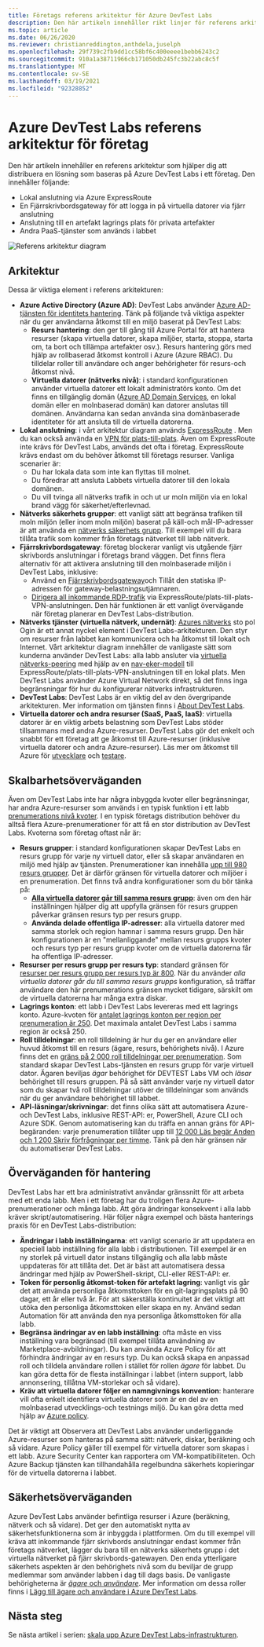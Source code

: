 ```yaml
---
title: Företags referens arkitektur för Azure DevTest Labs
description: Den här artikeln innehåller rikt linjer för referens arkitektur för Azure DevTest Labs i ett företag.
ms.topic: article
ms.date: 06/26/2020
ms.reviewer: christianreddington,anthdela,juselph
ms.openlocfilehash: 29f739c2fb9dd1cc58bf6c400eeee1bebb6243c2
ms.sourcegitcommit: 910a1a38711966cb171050db245fc3b22abc8c5f
ms.translationtype: MT
ms.contentlocale: sv-SE
ms.lasthandoff: 03/19/2021
ms.locfileid: "92328852"
---
```

# <a name="azure-devtest-labs-reference-architecture-for-enterprises"></a>Azure DevTest Labs referens arkitektur för företag
Den här artikeln innehåller en referens arkitektur som hjälper dig att distribuera en lösning som baseras på Azure DevTest Labs i ett företag. Den innehåller följande:
- Lokal anslutning via Azure ExpressRoute
- En Fjärrskrivbordsgateway för att logga in på virtuella datorer via fjärr anslutning
- Anslutning till en artefakt lagrings plats för privata artefakter
- Andra PaaS-tjänster som används i labbet

![Referens arkitektur diagram](./media/devtest-lab-reference-architecture/reference-architecture.png)

## <a name="architecture"></a>Arkitektur
Dessa är viktiga element i referens arkitekturen:

- **Azure Active Directory (Azure AD)**: DevTest Labs använder [Azure AD-tjänsten för identitets hantering](../active-directory/fundamentals/active-directory-whatis.md). Tänk på följande två viktiga aspekter när du ger användarna åtkomst till en miljö baserat på DevTest Labs:
    - **Resurs hantering**: den ger till gång till Azure Portal för att hantera resurser (skapa virtuella datorer, skapa miljöer, starta, stoppa, starta om, ta bort och tillämpa artefakter osv.). Resurs hantering görs med hjälp av rollbaserad åtkomst kontroll i Azure (Azure RBAC). Du tilldelar roller till användare och anger behörigheter för resurs-och åtkomst nivå.
    - **Virtuella datorer (nätverks nivå)**: i standard konfigurationen använder virtuella datorer ett lokalt administratörs konto. Om det finns en tillgänglig domän ([Azure AD Domain Services](../active-directory-domain-services/overview.md), en lokal domän eller en molnbaserad domän) kan datorer anslutas till domänen. Användarna kan sedan använda sina domänbaserade identiteter för att ansluta till de virtuella datorerna.
- **Lokal anslutning**: i vårt arkitektur diagram används [ExpressRoute](../expressroute/expressroute-introduction.md) . Men du kan också använda en [VPN för plats-till-plats](../vpn-gateway/vpn-gateway-about-vpn-gateway-settings.md). Även om ExpressRoute inte krävs för DevTest Labs, används det ofta i företag. ExpressRoute krävs endast om du behöver åtkomst till företags resurser. Vanliga scenarier är:
    - Du har lokala data som inte kan flyttas till molnet.
    - Du föredrar att ansluta Labbets virtuella datorer till den lokala domänen.
    - Du vill tvinga all nätverks trafik in och ut ur moln miljön via en lokal brand vägg för säkerhet/efterlevnad.
- **Nätverks säkerhets grupper**: ett vanligt sätt att begränsa trafiken till moln miljön (eller inom moln miljön) baserat på käll-och mål-IP-adresser är att använda en [nätverks säkerhets grupp](../virtual-network/network-security-groups-overview.md). Till exempel vill du bara tillåta trafik som kommer från företags nätverket till labb nätverk.
- **Fjärrskrivbordsgateway**: företag blockerar vanligt vis utgående fjärr skrivbords anslutningar i företags brand väggen. Det finns flera alternativ för att aktivera anslutning till den molnbaserade miljön i DevTest Labs, inklusive:
  - Använd en [Fjärrskrivbordsgateway](/windows-server/remote/remote-desktop-services/desktop-hosting-logical-architecture)och Tillåt den statiska IP-adressen för gateway-belastningsutjämnaren.
  - [Dirigera all inkommande RDP-trafik](../vpn-gateway/vpn-gateway-forced-tunneling-rm.md) via ExpressRoute/plats-till-plats-VPN-anslutningen. Den här funktionen är ett vanligt övervägande när företag planerar en DevTest Labs-distribution.
- **Nätverks tjänster (virtuella nätverk, undernät)**: [Azures nätverks](../networking/networking-overview.md) sto pol Ogin är ett annat nyckel element i DevTest Labs-arkitekturen. Den styr om resurser från labbet kan kommunicera och ha åtkomst till lokalt och Internet. Vårt arkitektur diagram innehåller de vanligaste sätt som kunderna använder DevTest Labs: alla labb ansluter via [virtuella nätverks-peering](../virtual-network/virtual-network-peering-overview.md) med hjälp av en [nav-eker-modell](/azure/architecture/reference-architectures/hybrid-networking/hub-spoke) till ExpressRoute/plats-till-plats-VPN-anslutningen till en lokal plats. Men DevTest Labs använder Azure Virtual Network direkt, så det finns inga begränsningar för hur du konfigurerar nätverks infrastrukturen.
- **DevTest Labs**: DevTest Labs är en viktig del av den övergripande arkitekturen. Mer information om tjänsten finns i [About DevTest Labs](devtest-lab-overview.md).
- **Virtuella datorer och andra resurser (SaaS, PaaS, IaaS)**: virtuella datorer är en viktig arbets belastning som DevTest Labs stöder tillsammans med andra Azure-resurser. DevTest Labs gör det enkelt och snabbt för ett företag att ge åtkomst till Azure-resurser (inklusive virtuella datorer och andra Azure-resurser). Läs mer om åtkomst till Azure för [utvecklare](devtest-lab-developer-lab.md) och [testare](devtest-lab-test-env.md).

## <a name="scalability-considerations"></a>Skalbarhetsöverväganden
Även om DevTest Labs inte har några inbyggda kvoter eller begränsningar, har andra Azure-resurser som används i en typisk funktion i ett labb [prenumerations nivå kvoter](../azure-resource-manager/management/azure-subscription-service-limits.md). I en typisk företags distribution behöver du alltså flera Azure-prenumerationer för att få en stor distribution av DevTest Labs. Kvoterna som företag oftast når är:

- **Resurs grupper**: i standard konfigurationen skapar DevTest Labs en resurs grupp för varje ny virtuell dator, eller så skapar användaren en miljö med hjälp av tjänsten. Prenumerationer kan innehålla [upp till 980 resurs grupper](../azure-resource-manager/management/azure-subscription-service-limits.md#subscription-limits). Det är därför gränsen för virtuella datorer och miljöer i en prenumeration. Det finns två andra konfigurationer som du bör tänka på:
    - **[Alla virtuella datorer går till samma resurs grupp](resource-group-control.md)**: även om den här inställningen hjälper dig att uppfylla gränsen för resurs gruppen påverkar gränsen resurs typ per resurs grupp.
    - **Använda delade offentliga IP-adresser**: alla virtuella datorer med samma storlek och region hamnar i samma resurs grupp. Den här konfigurationen är en "mellanliggande" mellan resurs grupps kvoter och resurs typ per resurs grupp kvoter om de virtuella datorerna får ha offentliga IP-adresser.
- **Resurser per resurs grupp per resurs typ**: standard gränsen för [resurser per resurs grupp per resurs typ är 800](../azure-resource-manager/management/azure-subscription-service-limits.md#resource-group-limits).  När du använder *alla virtuella datorer går du till samma resurs grupps* konfiguration, så träffar användare den här prenumerations gränsen mycket tidigare, särskilt om de virtuella datorerna har många extra diskar.
- **Lagrings konton**: ett labb i DevTest Labs levereras med ett lagrings konto. Azure-kvoten för [antalet lagrings konton per region per prenumeration är 250](../azure-resource-manager/management/azure-subscription-service-limits.md#storage-limits). Det maximala antalet DevTest Labs i samma region är också 250.
- **Roll tilldelningar**: en roll tilldelning är hur du ger en användare eller huvud åtkomst till en resurs (ägare, resurs, behörighets nivå). I Azure finns det en [gräns på 2 000 roll tilldelningar per prenumeration](../azure-resource-manager/management/azure-subscription-service-limits.md#azure-role-based-access-control-limits). Som standard skapar DevTest Labs-tjänsten en resurs grupp för varje virtuell dator. Ägaren beviljas *ägar* behörighet för DEVTEST Labs VM och *läsar* behörighet till resurs gruppen. På så sätt använder varje ny virtuell dator som du skapar två roll tilldelningar utöver de tilldelningar som används när du ger användare behörighet till labbet.
- **API-läsningar/skrivningar**: det finns olika sätt att automatisera Azure-och DevTest Labs, inklusive REST-API: er, PowerShell, Azure CLI och Azure SDK. Genom automatisering kan du träffa en annan gräns för API-begäranden: varje prenumeration tillåter upp till [12 000 Läs begär Anden och 1 200 Skriv förfrågningar per timme](../azure-resource-manager/management/request-limits-and-throttling.md). Tänk på den här gränsen när du automatiserar DevTest Labs.

## <a name="manageability-considerations"></a>Överväganden för hantering
DevTest Labs har ett bra administrativt användar gränssnitt för att arbeta med ett enda labb. Men i ett företag har du troligen flera Azure-prenumerationer och många labb. Att göra ändringar konsekvent i alla labb kräver skript/automatisering. Här följer några exempel och bästa hanterings praxis för en DevTest Labs-distribution:

- **Ändringar i labb inställningarna**: ett vanligt scenario är att uppdatera en speciell labb inställning för alla labb i distributionen. Till exempel är en ny storlek på virtuell dator instans tillgänglig och alla labb måste uppdateras för att tillåta det. Det är bäst att automatisera dessa ändringar med hjälp av PowerShell-skript, CLI-eller REST-API: er.  
- **Token för personlig åtkomst-token för artefakt lagring**: vanligt vis går det att använda personliga åtkomsttoken för en git-lagringsplats på 90 dagar, ett år eller två år. För att säkerställa kontinuitet är det viktigt att utöka den personliga åtkomsttoken eller skapa en ny. Använd sedan Automation för att använda den nya personliga åtkomsttoken för alla labb.
- **Begränsa ändringar av en labb inställning**: ofta måste en viss inställning vara begränsad (till exempel tillåta användning av Marketplace-avbildningar). Du kan använda Azure Policy för att förhindra ändringar av en resurs typ. Du kan också skapa en anpassad roll och tilldela användare rollen i stället för rollen *ägare* för labbet. Du kan göra detta för de flesta inställningar i labbet (intern support, labb annonsering, tillåtna VM-storlekar och så vidare).
- **Kräv att virtuella datorer följer en namngivnings konvention**: hanterare vill ofta enkelt identifiera virtuella datorer som är en del av en molnbaserad utvecklings-och testnings miljö. Du kan göra detta med hjälp av [Azure policy](https://github.com/Azure/azure-policy/tree/master/samples/TextPatterns/allow-multiple-name-patterns).

Det är viktigt att Observera att DevTest Labs använder underliggande Azure-resurser som hanteras på samma sätt: nätverk, diskar, beräkning och så vidare. Azure Policy gäller till exempel för virtuella datorer som skapas i ett labb. Azure Security Center kan rapportera om VM-kompatibiliteten. Och Azure Backup tjänsten kan tillhandahålla regelbundna säkerhets kopieringar för de virtuella datorerna i labbet.

## <a name="security-considerations"></a>Säkerhetsöverväganden
Azure DevTest Labs använder befintliga resurser i Azure (beräkning, nätverk och så vidare). Det ger den automatiskt nytta av säkerhetsfunktionerna som är inbyggda i plattformen. Om du till exempel vill kräva att inkommande fjärr skrivbords anslutningar endast kommer från företags nätverket, lägger du bara till en nätverks säkerhets grupp i det virtuella nätverket på fjärr skrivbords-gatewayen. Den enda ytterligare säkerhets aspekten är den behörighets nivå som du beviljar de grupp medlemmar som använder labben i dag till dags basis. De vanligaste behörigheterna är [ *ägare* och *användare*](devtest-lab-add-devtest-user.md). Mer information om dessa roller finns i [Lägg till ägare och användare i Azure DevTest Labs](devtest-lab-add-devtest-user.md).

## <a name="next-steps"></a>Nästa steg
Se nästa artikel i serien: [skala upp Azure DevTest Labs-infrastrukturen](devtest-lab-guidance-scale.md).
